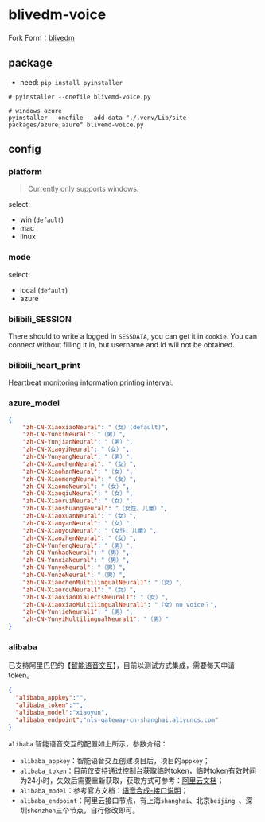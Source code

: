 # blivedm-voice

Fork Form：[blivedm](https://github.com/xfgryujk/blivedm)

## package

- need: `pip install pyinstaller`

```shell
# pyinstaller --onefile blivemd-voice.py

# windows azure
pyinstaller --onefile --add-data "./.venv/Lib/site-packages/azure;azure" blivemd-voice.py
```

## config

### platform

> Currently only supports windows.

select: 
- win (`default`)
- mac
- linux

### mode

select:
- local (`default`)
- azure

### bilibili_SESSION

There should to write a logged in `SESSDATA`, you can get it in `cookie`.
You can connect without filling it in, but username and id will not be obtained.

### bilibili_heart_print

Heartbeat monitoring information printing interval.

### azure_model

```json
{
	"zh-CN-XiaoxiaoNeural": "（女）(default)",
	"zh-CN-YunxiNeural": "（男）",
	"zh-CN-YunjianNeural": "（男）",
	"zh-CN-XiaoyiNeural": "（女）",
	"zh-CN-YunyangNeural": "（男）",
	"zh-CN-XiaochenNeural": "（女）",
	"zh-CN-XiaohanNeural": "（女）",
	"zh-CN-XiaomengNeural": "（女）",
	"zh-CN-XiaomoNeural": "（女）",
	"zh-CN-XiaoqiuNeural": "（女）",
	"zh-CN-XiaoruiNeural": "（女）",
	"zh-CN-XiaoshuangNeural": "（女性、儿童）",
	"zh-CN-XiaoxuanNeural": "（女）",
	"zh-CN-XiaoyanNeural": "（女）",
	"zh-CN-XiaoyouNeural": "（女性、儿童）",
	"zh-CN-XiaozhenNeural": "（女）",
	"zh-CN-YunfengNeural": "（男）",
	"zh-CN-YunhaoNeural": "（男）",
	"zh-CN-YunxiaNeural": "（男）",
	"zh-CN-YunyeNeural": "（男）",
	"zh-CN-YunzeNeural": "（男）",
	"zh-CN-XiaochenMultilingualNeural1": "（女）",
	"zh-CN-XiaorouNeural1": "（女）",
	"zh-CN-XiaoxiaoDialectsNeural1": "（女）",
	"zh-CN-XiaoxiaoMultilingualNeural1": "（女）no voice？",
	"zh-CN-YunjieNeural1": "（男）",
	"zh-CN-YunyiMultilingualNeural1": "（男）"
}
```

### alibaba

已支持阿里巴巴的【[智能语音交互](https://nls-portal.console.aliyun.com/overview)】，目前以测试方式集成，需要每天申请token。

```json
{
  "alibaba_appkey":"",
  "alibaba_token":"",
  "alibaba_model":"xiaoyun",
  "alibaba_endpoint":"nls-gateway-cn-shanghai.aliyuncs.com"
}
```

`alibaba` 智能语音交互的配置如上所示，参数介绍：
- `alibaba_appkey`：智能语音交互创建项目后，项目的`appkey`；
- `alibaba_token`：目前仅支持通过控制台获取临时token，临时token有效时间为24小时，失效后需要重新获取，获取方式可参考：[阿里云文档](https://help.aliyun.com/zh/isi/getting-started/obtain-an-access-token-in-the-console)；
- `alibaba_model`：参考官方文档：[语音合成-接口说明](https://help.aliyun.com/zh/isi/developer-reference/overview-of-speech-synthesis)；
- `alibaba_endpoint`：阿里云接口节点，有上海`shanghai`、北京`beijing `、深圳`shenzhen`三个节点，自行修改即可。
